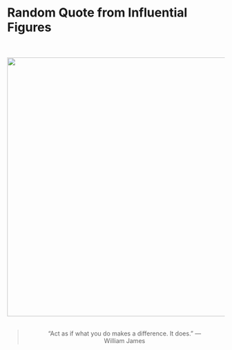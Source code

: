 # Random Quote from Influential Figures

<div align="center">
  <br>
  <br>
  <a href="https://en.wikipedia.org/wiki/William_James" title="William James - Wikipedia"><img src="https://upload.wikimedia.org/wikipedia/commons/9/9c/William_James_b1842c.jpg" width="600px"></a>
  <br>
  <br>
  <blockquote>&ldquo;Act as if what you do makes a difference. It does.&rdquo; &mdash; <footer>William James</footer></blockquote>
</div>
  